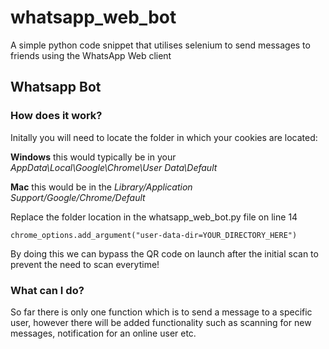 # whatsapp_web_bot
A simple python code snippet that utilises selenium to send messages to friends using the WhatsApp Web client
## Whatsapp Bot

### How does it work?
Initally you will need to locate the folder in which your cookies are located:

**Windows** this would typically be in your *AppData\\Local\\Google\\Chrome\\User Data\\Default*

**Mac** this would be in the *Library/Application Support/Google/Chrome/Default*

Replace the folder location in the whatsapp_web_bot.py file on line 14

```chrome_options.add_argument("user-data-dir=YOUR_DIRECTORY_HERE")```

By doing this we can bypass the QR code on launch after the initial scan to prevent the need to scan everytime!

### What can I do?
So far there is only one function which is to send a message to a specific user, however there will be added functionality such as scanning for new messages, notification for an online user etc.
